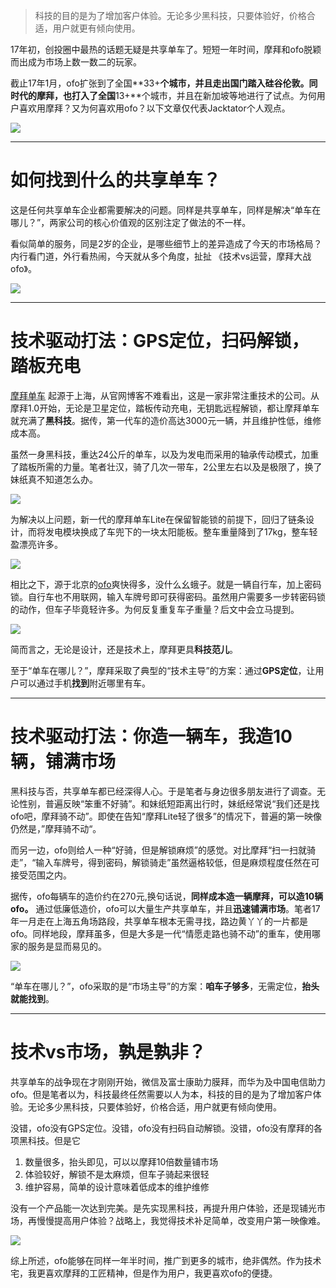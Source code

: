 > 科技的目的是为了增加客户体验。无论多少黑科技，只要体验好，价格合适，用户就更有倾向使用。

17年初，创投圈中最热的话题无疑是共享单车了。短短一年时间，摩拜和ofo脱颖而出成为市场上数一数二的玩家。

截止17年1月，ofo扩张到了全国**33+**个城市，并且走出国门踏入硅谷伦敦。同时代的摩拜，也打入了全国**13+**个城市，并且在新加坡等地进行了试点。为何用户喜欢用摩拜？又为何喜欢用ofo？以下文章仅代表Jacktator个人观点。

![](/assets/sharing-bike-banner.jpg)

---

# 如何找到什么的共享单车？

这是任何共享单车企业都需要解决的问题。同样是共享单车，同样是解决“单车在哪儿？”，两家公司的核心价值观的区别注定了做法的不一样。

看似简单的服务，同是2岁的企业，是哪些细节上的差异造成了今天的市场格局？内行看门道，外行看热闹，今天就从多个角度，扯扯 《技术vs运营，摩拜大战ofo》。

![](/assets/bike-share.jpg)

---

# 技术驱动打法：GPS定位，扫码解锁，踏板充电

[摩拜单车](http://mobike.com/cn/) 起源于上海，从官网博客不难看出，这是一家非常注重技术的公司。从摩拜1.0开始，无论是卫星定位，踏板传动充电，无钥匙远程解锁，都让摩拜单车就充满了**黑科技**。据传，第一代车的造价高达3000元一辆，并且维护性低，维修成本高。

虽然一身黑科技，重达24公斤的单车，以及为发电而采用的轴承传动模式，加重了踏板所需的力量。笔者壮汉，骑了几次一带车，2公里左右以及是极限了，换了妹纸真不知道怎么办。

![](/assets/19c689fb2d5c4c38bfc8f50bdf2d8d35_th.jpg)

为解决以上问题，新一代的摩拜单车Lite在保留智能锁的前提下，回归了链条设计，而将发电模块换成了车兜下的一块太阳能板。整车重量降到了17kg，整车轻盈漂亮许多。

![](/assets/32d57b655fce82ba74d59672db59dec4.jpg)

相比之下，源于北京的[ofo](http://www.ofo.so/)爽快得多，没什么幺蛾子。就是一辆自行车，加上密码锁。自行车也不用联网，输入车牌号即可获得密码。虽然用户需要多一步转密码锁的动作，但车子毕竟轻许多。为何反复重复车子重量？后文中会立马提到。

![](/assets/e80461a4-cb40-11e6-96db-a1eec4097f76_1280x720.JPG)

简而言之，无论是设计，还是技术上，摩拜更具**科技范儿**。

至于“单车在哪儿？”，摩拜采取了典型的“技术主导”的方案：通过**GPS定位**，让用户可以通过手机**找到**附近哪里有车。

---

# 技术驱动打法：你造一辆车，我造10辆，铺满市场

黑科技与否，共享单车都已经深得人心。于是笔者与身边很多朋友进行了调查。无论性别，普遍反映“笨重不好骑”。和妹纸短距离出行时，妹纸经常说“我们还是找ofo吧，摩拜骑不动”。即使在告知“摩拜Lite轻了很多”的情况下，普遍的第一映像仍然是，”摩拜骑不动“。

而另一边，ofo则给人一种“好骑，但是解锁麻烦”的感觉。对比摩拜“扫一扫就骑走”，“输入车牌号，得到密码，解锁骑走”虽然逼格较低，但是麻烦程度任然在可接受范围之内。

据传，ofo每辆车的造价约在270元,换句话说，**同样成本造一辆摩拜，可以造10辆ofo。** 通过低廉低造价，ofo可以大量生产共享单车，并且**迅速铺满市场**。笔者17年一月走在上海五角场路段，共享单车根本无需寻找，路边黄丫丫的一片都是ofo。同样地段，摩拜虽多，但是大多是一代“情愿走路也骑不动”的重车，使用哪家的服务是显而易见的。

![](/assets/141304588.jpg)

“单车在哪儿？”，ofo采取的是“市场主导”的方案：**咱车子够多**，无需定位，**抬头就能找到**。

---

# 技术vs市场，孰是孰非？

共享单车的战争现在才刚刚开始，微信及富士康助力膜拜，而华为及中国电信助力ofo。但是笔者以为，科技最终任然需要以人为本，科技的目的是为了增加客户体验。无论多少黑科技，只要体验好，价格合适，用户就更有倾向使用。

没错，ofo没有GPS定位。没错，ofo没有扫码自动解锁。没错，ofo没有摩拜的各项黑科技。但是它

1. 数量很多，抬头即见，可以以摩拜10倍数量铺市场
2. 体验较好，解锁不是太麻烦，但车子骑起来很轻
3. 维护容易，简单的设计意味着低成本的维护维修

没有一个产品能一次达到完美。是先实现黑科技，再提升用户体验，还是现铺光市场，再慢慢提高用户体验？战略上，我觉得技术补足简单，改变用户第一映像难。

![](/assets/ofo.jpg)

综上所述，ofo能够在同样一年半时间，推广到更多的城市，绝非偶然。作为技术宅，我更喜欢摩拜的工匠精神，但是作为用户，我更喜欢ofo的便捷。

